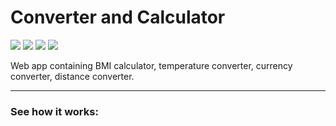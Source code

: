 # Converter and Calculator

<img src="https://img.shields.io/badge/Status-Conclu%C3%ADdo-brightgreen"> <img src="https://img.shields.io/badge/JavaScript-44.5%25-red"> <img src="https://img.shields.io/badge/HTML-33.2%25-green"> <img src="https://img.shields.io/badge/CSS-22.3%25-9cf">

<p>Web app containing BMI calculator, temperature converter, currency converter, distance converter.</p>
<hr>
<h3>See how it works:</h3>
<a href="#"></a>
